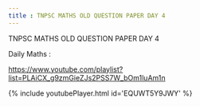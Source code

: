 ```yaml
---
title : TNPSC MATHS OLD QUESTION PAPER DAY 4
---
```


TNPSC MATHS OLD QUESTION PAPER DAY 4

Daily Maths :

https://www.youtube.com/playlist?list=PLAiCX_g9zmGieZJs2PSS7W_bOm1luAm1n



{% include youtubePlayer.html id='EQUWT5Y9JWY' %}
